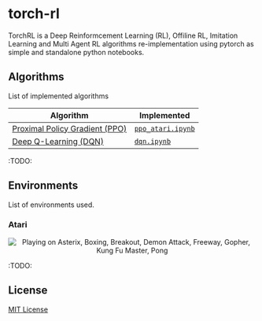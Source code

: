 # torch-rl

TorchRL is a Deep Reinformcement Learning (RL), Offiline RL, Imitation Learning and Multi Agent RL algorithms re-implementation using pytorch as simple and standalone python notebooks.

## Algorithms

List of implemented algorithms

| Algorithm      | Implemented |
| ----------- | ----------- |
| [Proximal Policy Gradient (PPO)](https://arxiv.org/pdf/1707.06347.pdf)  |  [`ppo_atari.ipynb`](notebooks/ppo_atari.ipynb) |
| [Deep Q-Learning (DQN)](https://web.stanford.edu/class/psych209/Readings/MnihEtAlHassibis15NatureControlDeepRL.pdf) |  [`dqn.ipynb`](notebooks/dqn.ipynb) |

:TODO:

## Environments

List of environments used.

### Atari

<div align='center'>
  <img alt="Playing on Asterix, Boxing, Breakout, Demon Attack, Freeway, Gopher, Kung Fu Master, Pong" src="assets/atari.gif">
</div>

:TODO:

## License

[MIT License](LICENSE)